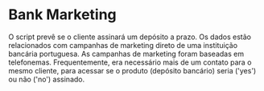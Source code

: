 # Bank Marketing
O script prevê se o cliente assinará um depósito a prazo. Os dados estão relacionados com campanhas de marketing direto de uma instituição bancária portuguesa. As campanhas de marketing foram baseadas em telefonemas. Frequentemente, era necessário mais de um contato para o mesmo cliente, para acessar se o produto (depósito bancário) seria ('yes') ou não ('no') assinado.
